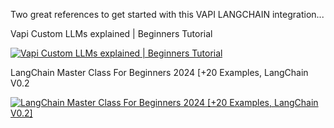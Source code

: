 Two great references to get started with this VAPI LANGCHAIN integration...

Vapi Custom LLMs explained | Beginners Tutorial

[![Vapi Custom LLMs explained | Beginners Tutorial](https://img.youtube.com/vi/-1xWhYmOT0A/0.jpg)](https://www.youtube.com/watch?v=-1xWhYmOT0A)

LangChain Master Class For Beginners 2024 [+20 Examples, LangChain V0.2

[![LangChain Master Class For Beginners 2024 [+20 Examples, LangChain V0.2]](https://img.youtube.com/vi/yF9kGESAi3M/0.jpg)](https://www.youtube.com/watch?v=yF9kGESAi3M)
